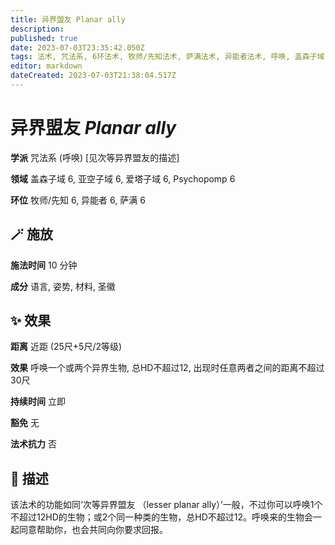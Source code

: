 ```yaml
---
title: 异界盟友 Planar ally
description: 
published: true
date: 2023-07-03T23:35:42.050Z
tags: 法术, 咒法系, 6环法术, 牧师/先知法术, 萨满法术, 异能者法术, 呼唤, 盖森子域, 见次等异界盟友的描述, 亚空子域, 爱塔子域, psychopomp
editor: markdown
dateCreated: 2023-07-03T21:38:04.517Z
---
```


# **异界盟友** *Planar ally*

**学派** 咒法系 (呼唤) \[见次等异界盟友的描述\] 

**领域** 盖森子域 6, 亚空子域 6, 爱塔子域 6, Psychopomp 6

**环位** 牧师/先知 6, 异能者 6, 萨满 6

## 🪄 施放

**施法时间** 10 分钟

**成分** 语言, 姿势, 材料, 圣徽

## ✨ 效果  

**距离** 近距 (25尺+5尺/2等级) 

**效果** 呼唤一个或两个异界生物, 总HD不超过12, 出现时任意两者之间的距离不超过30尺 

**持续时间** 立即 

**豁免** 无

**法术抗力** 否

## 📖 描述

该法术的功能如同‘次等异界盟友 （lesser planar ally）’一般，不过你可以呼唤1个不超过12HD的生物；或2个同一种类的生物，总HD不超过12。呼唤来的生物会一起同意帮助你，也会共同向你要求回报。
    